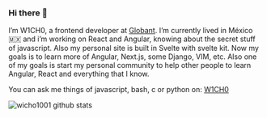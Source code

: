 ### Hi there 👋

I’m W1CH0, a frontend developer at [Globant](https://globant.com). I’m currently lived in México 🇲🇽 and i’m working on React and Angular, knowing about the secret stuff of javascript. Also my  personal site is built in Svelte with svelte kit.
Now my goals is to learn more of Angular, Next.js, some Django, VIM, etc. Also one of my goals is start my personal community to help other people to learn Angular, React and everything that I know.

You can ask me things of javascript, bash, c or python on: [W1CH0](https://www.facebook.com/ELW1CH0)

![wicho1001 github stats](https://github-readme-stats.vercel.app/api?username=wicho1001&show_icons=true&theme=radical)


<!--
**wicho1001/wicho1001** is a ✨ _special_ ✨ repository because its `README.md` (this file) appears on your GitHub profile.

Here are some ideas to get you started:

- 🔭 I’m currently working on ...
- 🌱 I’m currently learning ...
- 👯 I’m looking to collaborate on ...
- 🤔 I’m looking for help with ...
- 💬 Ask me about ...
- 📫 How to reach me: ...
- 😄 Pronouns: ...
- ⚡ Fun fact: ...
-->


